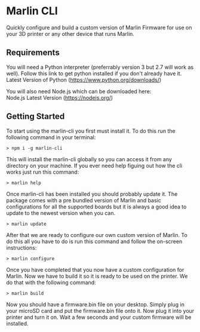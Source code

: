 # Marlin CLI
Quickly configure and build a custom version of Marlin Firmware for use on your 3D printer or any other device that runs Marlin.

## Requirements
You will need a Python interpreter (preferrably version 3 but 2.7 will work as well). Follow this link to get python installed if you don't already have it.  
Latest Version of Python (https://www.python.org/downloads/)  

You will also need Node.js which can be downloaded here:  
Node.js Latest Version (https://nodejs.org/)

## Getting Started
To start using the marlin-cli you first must install it. To do this run the following command in your terminal:  

```shell
> npm i -g marlin-cli
```

This will install the marlin-cli globally so you can access it from any directory on your machine. If you ever need help figuing out how the cli works just run this command:  

```shell
> marlin help
```

Once marlin-cli has been installed you should probably update it. The package comes with a pre bundled version of Marlin and basic configurations for all the supported boards but it is always a good idea to update to the newest version when you can.  

```shell
> marlin update
```

After that we are ready to configure our own custom version of Marlin. To do this all you have to do is run this command and follow the on-screen instructions:  

```shell
> marlin configure
```

Once you have completed that you now have a custom configuration for Marlin. Now we have to build it so it is ready to be used on the printer. We do that with the following command:  

```shell
> marlin build
```

Now you should have a firmware.bin file on your desktop. Simply plug in your microSD card and put the firmware.bin file onto it. Now plug it into your printer and turn it on. Wait a few seconds and your custom firmware will be installed.